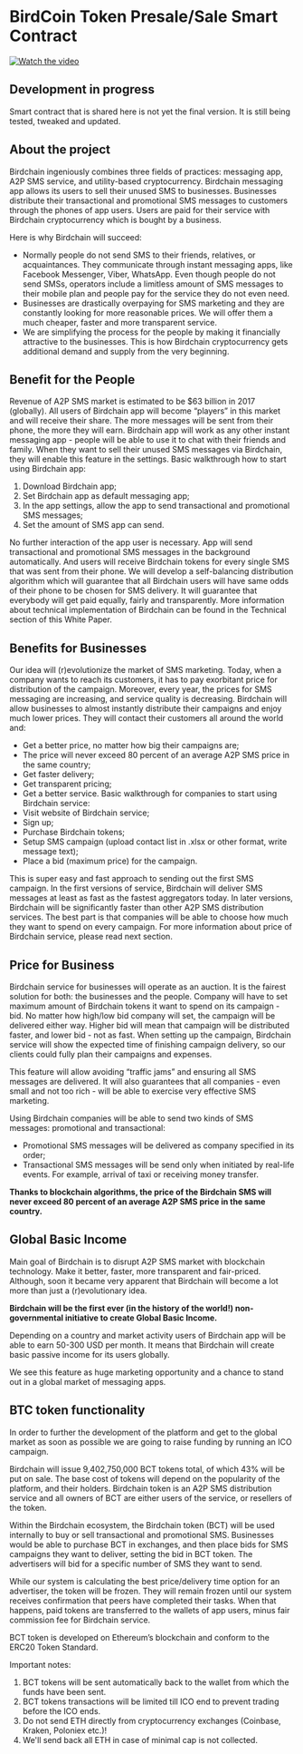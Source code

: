 # BirdCoin Token Presale/Sale Smart Contract

[![Watch the video](/Birdchain/birdchain/blob/master/video.png)](https://www.youtube.com/watch?v=Q90ECs3_Je0)

## Development in progress

Smart contract that is shared  here is not yet the final version. It is still being tested, tweaked and updated.

## About the project

Birdchain ingeniously combines three fields of practices: messaging app, A2P SMS service, and utility-based cryptocurrency.
Birdchain messaging app allows its users to sell their unused SMS to businesses. Businesses distribute their transactional and promotional SMS messages to customers through the phones of app users. Users are paid for their service with Birdchain cryptocurrency which is bought by a business.

Here is why Birdchain will succeed:

- Normally people do not send SMS to their friends, relatives, or acquaintances. They communicate through instant messaging apps, like Facebook Messenger, Viber, WhatsApp. Even though people do not send SMSs, operators include a limitless amount of SMS messages to their mobile plan and people pay for the service they do not even need.
- Businesses are drastically overpaying for SMS marketing and they are constantly looking for more reasonable prices. We will offer them a much cheaper, faster and more transparent service.
- We are simplifying the process for the people by making it financially attractive to the businesses. This is how Birdchain cryptocurrency gets additional demand and supply from the very beginning. 

## Benefit for the People

Revenue of A2P SMS market is estimated to be $63 billion in 2017 (globally). All users of Birdchain app will become “players” in this market and will receive their share. The more messages will be sent from their phone, the more they will earn. 
Birdchain app will work as any other instant messaging app - people will be able to use it to chat with their friends and family. When they want to sell their unused SMS messages via Birdchain, they will enable this feature in the settings.
Basic walkthrough how to start using Birdchain app:
1. Download Birdchain app;
2. Set Birdchain app as default messaging app;
3. In the app settings, allow the app to send transactional and promotional SMS messages;
4. Set the amount of SMS app can send.

No further interaction of the app user is necessary. App will send transactional and promotional SMS messages in the background automatically. And users will receive Birdchain tokens for every single SMS that was sent from their phone. 
We will develop a self-balancing distribution algorithm which will guarantee that all Birdchain users will have same odds of their phone to be chosen for SMS delivery. It will guarantee that everybody will get paid equally, fairly and transparently. More information about technical implementation of Birdchain can be found in the Technical section of this White Paper.

## Benefits for Businesses

Our idea will (r)evolutionize the market of SMS marketing. Today, when a company wants to reach its customers, it has to pay exorbitant price for distribution of the campaign. Moreover, every year, the prices for SMS messaging are increasing, and service quality is decreasing.
Birdchain will allow businesses to almost instantly distribute their campaigns and enjoy much lower prices. They will contact their customers all around the world and:
- Get a better price, no matter how big their campaigns are;
- The price will never exceed 80 percent of an average A2P SMS price in the same country;
- Get faster delivery;
- Get transparent pricing;
- Get a better service.
Basic walkthrough for companies to start using Birdchain service:
- Visit website of Birdchain service;
- Sign up;
- Purchase Birdchain tokens;
- Setup SMS campaign (upload contact list in .xlsx or other format, write message text);
- Place a bid (maximum price) for the campaign.

This is super easy and fast approach to sending out the first SMS campaign. In the first versions of service, Birdchain will deliver SMS messages at least as fast as the fastest aggregators today. In later versions, Birdchain will be significantly faster than other A2P SMS distribution services. 
The best part is that companies will be able to choose how much they want to spend on every campaign. For more information about price of Birdchain service, please read next section.

## Price for Business

Birdchain service for businesses will operate as an auction. It is the fairest solution for both: the businesses and the people. 
Company will have to set maximum amount of Birdchain tokens it want to spend on its campaign - bid. No matter how high/low bid company will set, the campaign will be delivered either way. Higher bid will mean that campaign will be distributed faster, and lower bid - not as fast. When setting up the campaign, Birdchain service will show the expected time of finishing campaign delivery, so our clients could fully plan their campaigns and expenses.

This feature will allow avoiding “traffic jams” and ensuring all SMS messages are delivered. It will also guarantees that all companies - even small and not too rich - will be able to exercise very effective SMS marketing.

Using Birdchain companies will be able to send two kinds of SMS messages: promotional and transactional:
- Promotional SMS messages will be delivered as company specified in its order;
- Transactional SMS messages will be send only when initiated by real-life events. For example, arrival of taxi or receiving money transfer. 

**Thanks to blockchain algorithms, the price of the Birdchain SMS will never exceed 80 percent of an average A2P SMS price in the same country.** 

## Global Basic Income

Main goal of Birdchain is to disrupt A2P SMS market with blockchain technology. Make it better, faster, more transparent and fair-priced. Although, soon it became very apparent that Birdchain will become a lot more than just a (r)evolutionary idea.

**Birdchain will be the first ever (in the history of the world!) non-governmental initiative to create Global Basic Income.**
 
Depending on a country and market activity users of Birdchain app will be able to earn 50-300 USD per month. It means that Birdchain will create basic passive income for its users globally. 

We see this feature as huge marketing opportunity and a chance to stand out in a global market of messaging apps.

## BTC token functionality

In order to further the development of the platform and get to the global market as soon as possible we are going to raise funding by running an ICO campaign.

Birdchain will issue 9,402,750,000  BCT tokens total, of which 43% will be put on sale. 
The base cost of tokens will depend on the popularity of the platform, and their holders.
Birdchain token is an A2P SMS distribution service and all owners of BCT are either users of the service, or resellers of the token.

Within the Birdchain ecosystem, the Birdchain token (BCT) will be used internally to buy or sell transactional and promotional SMS.
Businesses would be able to purchase BCT in exchanges, and then place bids for SMS campaigns they want to deliver, setting the bid in BCT token. The advertisers will bid for a specific number of SMS they want to send.

While our system is calculating the best price/delivery time option for an advertiser, the token will be frozen. They will remain frozen until our system receives confirmation that peers have completed their tasks. When that happens, paid tokens are transferred to the wallets of app users, minus fair commission fee for Birdchain service.
 
BCT token is developed on Ethereum’s blockchain and conform to the ERC20 Token Standard.

Important notes:
1. BCT tokens will be sent automatically back to the wallet from which the funds have been sent.
2. BCT tokens transactions will be limited till ICO end to prevent trading before the ICO ends.
3. Do not send ETH directly from cryptocurrency exchanges (Coinbase, Kraken, Poloniex etc.)!
4. We'll send back all ETH in case of minimal cap is not collected.


